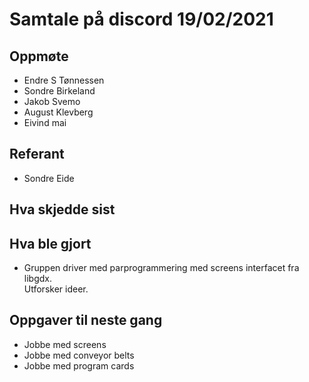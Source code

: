 # Samtale på discord 19/02/2021 

## Oppmøte
* Endre S Tønnessen
* Sondre Birkeland
* Jakob Svemo
* August Klevberg
* Eivind mai



## Referant
* Sondre Eide

## Hva skjedde sist


## Hva ble gjort
* Gruppen driver med parprogrammering med screens interfacet fra libgdx.  
Utforsker ideer.

## Oppgaver til neste gang
* Jobbe med screens
* Jobbe med conveyor belts
* Jobbe med program cards